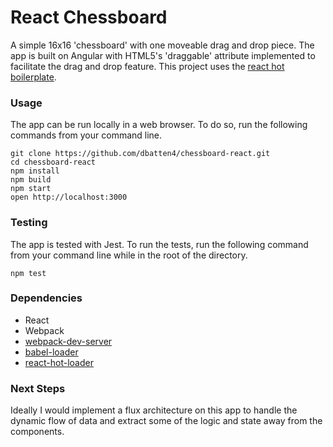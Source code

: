 React Chessboard
=====================

A simple 16x16 'chessboard' with one moveable drag and drop piece. The app is
built on Angular with HTML5's 'draggable' attribute implemented to facilitate
the drag and drop feature. This project uses the [react hot
boilerplate](https://github.com/gaearon/react-hot-boilerplate).

### Usage

The app can be run locally in a web browser. To do so, run the following
commands from your command line.

```
git clone https://github.com/dbatten4/chessboard-react.git
cd chessboard-react
npm install
npm build
npm start
open http://localhost:3000
```
### Testing

The app is tested with Jest. To run the tests, run the following command from
your command line while in the root of the directory.
```
npm test
```

### Dependencies

* React
* Webpack
* [webpack-dev-server](https://github.com/webpack/webpack-dev-server)
* [babel-loader](https://github.com/babel/babel-loader)
* [react-hot-loader](https://github.com/gaearon/react-hot-loader)

### Next Steps

Ideally I would implement a flux architecture on this app to handle the dynamic
flow of data and extract some of the logic and state away from the components.
